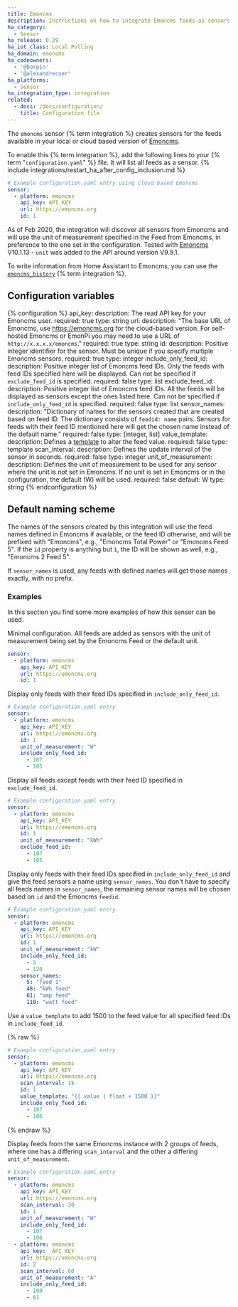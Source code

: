 ```yaml
---
title: Emoncms
description: Instructions on how to integrate Emoncms feeds as sensors into Home Assistant.
ha_category:
  - Sensor
ha_release: 0.29
ha_iot_class: Local Polling
ha_domain: emoncms
ha_codeowners:
  - '@borpin'
  - '@alexandrecuer'
ha_platforms:
  - sensor
ha_integration_type: integration
related:
  - docs: /docs/configuration/
    title: Configuration file
---
```


The `emoncms` sensor {% term integration %} creates sensors for the feeds available in your local or cloud based version of [Emoncms](https://emoncms.org).

To enable this {% term integration %}, add the following lines to your {% term "`configuration.yaml`" %} file. It will list all feeds as a sensor.
{% include integrations/restart_ha_after_config_inclusion.md %}

```yaml
# Example configuration.yaml entry using cloud based Emoncms
sensor:
  - platform: emoncms
    api_key: API_KEY
    url: https://emoncms.org
    id: 1
```

As of Feb 2020, the integration will discover all sensors from Emoncms and will use the unit of measurement specified in the Feed from Emoncms, in preference to the one set in the configuration. Tested with [Emoncms](https://github.com/emoncms/emoncms) V10.1.13 - `unit` was added to the API around version V9.9.1.

To write information from Home Assistant to Emoncms, you can use the [`emoncms_history`](/integrations/emoncms_history) {% term integration %}.

## Configuration variables

{% configuration %}
api_key:
  description: The read API key for your Emoncms user.
  required: true
  type: string
url:
  description: "The base URL of Emoncms, use <https://emoncms.org> for the cloud-based version. For self-hosted Emoncms or EmonPi you may need to use a URL of `http://x.x.x.x/emoncms`."
  required: true
  type: string
id:
  description: Positive integer identifier for the sensor. Must be unique if you specify multiple Emoncms sensors.
  required: true
  type: integer
include_only_feed_id:
  description: Positive integer list of Emoncms feed IDs. Only the feeds with feed IDs specified here will be displayed. Can not be specified if `exclude_feed_id` is specified.
  required: false
  type: list
exclude_feed_id:
  description: Positive integer list of Emoncms feed IDs. All the feeds will be displayed as sensors except the ones listed here. Can not be specified if `include_only_feed_id` is specified.
  required: false
  type: list
sensor_names:
  description: "Dictionary of names for the sensors created that are created based on feed ID. The dictionary consists of `feedid: name` pairs. Sensors for feeds with their feed ID mentioned here will get the chosen name instead of the default name."
  required: false
  type: [integer, list]
value_template:
  description: Defines a [template](/docs/configuration/templating/#processing-incoming-data) to alter the feed value.
  required: false
  type: template
scan_interval:
  description: Defines the update interval of the sensor in seconds.
  required: false
  type: integer
unit_of_measurement:
  description: Defines the unit of measurement to be used for any sensor where the unit is *not* set in Emoncms. If no unit is set in Emoncms or in the configuration, the default (W) will be used.
  required: false
  default: W
  type: string
{% endconfiguration %}

## Default naming scheme

The names of the sensors created by this integration will use the feed names defined in Emoncms if available,
or the feed ID otherwise, and will be prefixed with "Emoncms", e.g., "Emoncms Total Power" or "Emoncms Feed 5".
If the `id` property is anything but `1`, the ID will be shown as well, e.g., "Emoncms 2 Feed 5".

If `sensor_names` is used, any feeds with defined names will get those names exactly, with no prefix.

### Examples

In this section you find some more examples of how this sensor can be used.

Minimal configuration. All feeds are added as sensors with the unit of measurement being set by the Emoncms Feed or the default unit.

```yaml
sensor:
  - platform: emoncms
    api_key: API_KEY
    url: https://emoncms.org
    id: 1
```

Display only feeds with their feed IDs specified in `include_only_feed_id`.

```yaml
# Example configuration.yaml entry
sensor:
  - platform: emoncms
    api_key: API_KEY
    url: https://emoncms.org
    id: 1
    unit_of_measurement: "W"
    include_only_feed_id:
      - 107
      - 105
```

Display all feeds except feeds with their feed ID specified in `exclude_feed_id`.

```yaml
# Example configuration.yaml entry
sensor:
  - platform: emoncms
    api_key: API_KEY
    url: https://emoncms.org
    id: 1
    unit_of_measurement: "kWh"
    exclude_feed_id:
      - 107
      - 105
```

Display only feeds with their feed IDs specified in `include_only_feed_id` and give the feed sensors a name using `sensor_names`. You don't have to specify all feeds names in `sensor_names`, the remaining sensor names will be chosen based on `id` and the Emoncms `feedid`.

```yaml
# Example configuration.yaml entry
sensor:
  - platform: emoncms
    api_key: API_KEY
    url: https://emoncms.org
    id: 1
    unit_of_measurement: "kW"
    include_only_feed_id:
      - 5
      - 120
    sensor_names:
      5: "feed 1"
      48: "kWh feed"
      61: "amp feed"
      110: "watt feed"
```

Use a `value_template` to add 1500 to the feed value for all specified feed IDs in `include_feed_id`.

{% raw %}

```yaml
# Example configuration.yaml entry
sensor:
  - platform: emoncms
    api_key: API_KEY
    url: https://emoncms.org
    scan_interval: 15
    id: 1
    value_template: "{{ value | float + 1500 }}"
    include_only_feed_id:
      - 107
      - 106
```

{% endraw %}

Display feeds from the same Emoncms instance with 2 groups of feeds, where one has a differing `scan_interval` and the other a differing `unit_of_measurement`.

```yaml
# Example configuration.yaml entry
sensor:
  - platform: emoncms
    api_key: API_KEY
    url: https://emoncms.org
    scan_interval: 30
    id: 1
    unit_of_measurement: "W"
    include_only_feed_id:
      - 107
      - 106
  - platform: emoncms
    api_key:  API_KEY
    url: https://emoncms.org
    id: 2
    scan_interval: 60
    unit_of_measurement: "A"
    include_only_feed_id:
      - 108
      - 61
```
